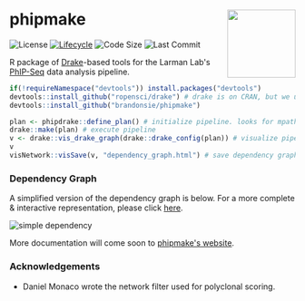 # phipmake <img src="https://brandonsie.github.io/docs/HexStickers_phipmake_1.png" align="right" width="120">

![License](https://img.shields.io/github/license/brandonsie/phipmake.svg) 
[![Lifecycle](https://img.shields.io/badge/lifecycle-experimental-orange.svg)](https://www.tidyverse.org/lifecycle/) 
![Code Size](https://img.shields.io/github/languages/code-size/brandonsie/phipmake.svg) 
![Last Commit](https://img.shields.io/github/last-commit/brandonsie/epitopefinder.svg)

R package of [Drake](https://github.com/ropensci/drake)-based tools for the Larman Lab's [PhIP-Seq](https://www.nature.com/articles/s41596-018-0025-6) data analysis pipeline.

``` r  
if(!requireNamespace("devtools")) install.packages("devtools")
devtools::install_github("ropensci/drake") # drake is on CRAN, but we use the more recently updated Github version.
devtools::install_github("brandonsie/phipmake")
```  

``` r
plan <- phipdrake::define_plan() # initialize pipeline. looks for mpath.txt and ppath.txt in working directory
drake::make(plan) # execute pipeline
v <- drake::vis_drake_graph(drake::drake_config(plan)) # visualize pipeline dependencies
v
visNetwork::visSave(v, "dependency_graph.html") # save dependency graph
```


### Dependency Graph
A simplified version of the dependency graph is below. For a more complete & interactive representation, please click [here](https://brandonsie.github.io/phipmake/dependency_graph.html).

![simple dependency](https://raw.githubusercontent.com/brandonsie/phipmake/master/docs/simple_dependency.png)

More documentation will come soon to [phipmake's website](https://brandonsie.github.io/phipmake/).

### Acknowledgements
* Daniel Monaco wrote the network filter used for polyclonal scoring.  

